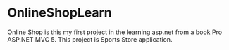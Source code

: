# OnlineShopLearn
Online Shop is this my first project in the learning asp.net from a book Pro ASP.NET MVC 5. This project is Sports Store application.
